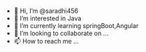 - 👋 Hi, I’m @saradhi456
- 👀 I’m interested in Java
- 🌱 I’m currently learning springBoot,Angular
- 💞️ I’m looking to collaborate on ...
- 📫 How to reach me ...

<!---
saradhi456/saradhi456 is a ✨ special ✨ repository because its `README.md` (this file) appears on your GitHub profile.
You can click the Preview link to take a look at your changes.
--->
